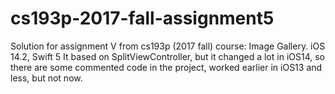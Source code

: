 # cs193p-2017-fall-assignment5
Solution for assignment V from cs193p (2017 fall) course: Image Gallery. iOS 14.2, Swift 5
It based on SplitViewController, but it changed a lot in iOS14, so there are some commented code in the project, worked earlier in iOS13 and less, but not now.
